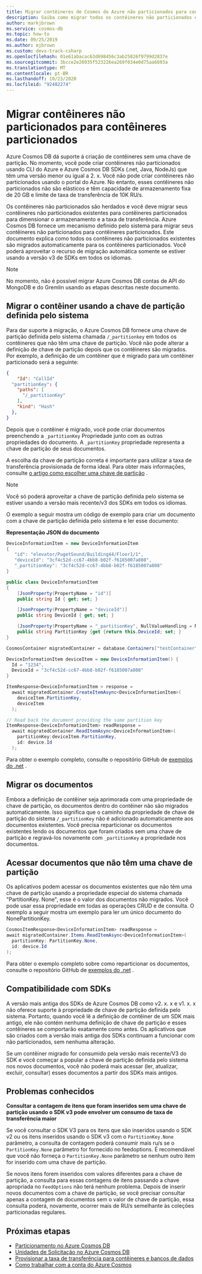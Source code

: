 ```yaml
---
title: Migrar contêineres de Cosmos do Azure não particionados para contêineres particionados
description: Saiba como migrar todos os contêineres não particionados existentes para contêineres particionados.
author: markjbrown
ms.service: cosmos-db
ms.topic: how-to
ms.date: 09/25/2019
ms.author: mjbrown
ms.custom: devx-track-csharp
ms.openlocfilehash: 01e61abacac63d698456c3ab25826f9799d2837e
ms.sourcegitcommit: 3bcce2e26935f523226ea269f034e0d75aa6693a
ms.translationtype: MT
ms.contentlocale: pt-BR
ms.lasthandoff: 10/23/2020
ms.locfileid: "92482274"
---
```

# <a name="migrate-non-partitioned-containers-to-partitioned-containers"></a>Migrar contêineres não particionados para contêineres particionados

Azure Cosmos DB dá suporte à criação de contêineres sem uma chave de partição. No momento, você pode criar contêineres não particionados usando CLI do Azure e Azure Cosmos DB SDKs (.net, Java, NodeJs) que têm uma versão menor ou igual a 2. x. Você não pode criar contêineres não particionados usando o portal do Azure. No entanto, esses contêineres não particionados não são elásticos e têm capacidade de armazenamento fixa de 20 GB e limite de taxa de transferência de 10K RU/s.

Os contêineres não particionados são herdados e você deve migrar seus contêineres não particionados existentes para contêineres particionados para dimensionar o armazenamento e a taxa de transferência. Azure Cosmos DB fornece um mecanismo definido pelo sistema para migrar seus contêineres não particionados para contêineres particionados. Este documento explica como todos os contêineres não particionados existentes são migrados automaticamente para os contêineres particionados. Você poderá aproveitar o recurso de migração automática somente se estiver usando a versão v3 de SDKs em todos os idiomas.

> [!NOTE]
> No momento, não é possível migrar Azure Cosmos DB contas de API do MongoDB e do Gremlin usando as etapas descritas neste documento.

## <a name="migrate-container-using-the-system-defined-partition-key"></a>Migrar o contêiner usando a chave de partição definida pelo sistema

Para dar suporte à migração, o Azure Cosmos DB fornece uma chave de partição definida pelo sistema chamada `/_partitionkey` em todos os contêineres que não têm uma chave de partição. Você não pode alterar a definição de chave de partição depois que os contêineres são migrados. Por exemplo, a definição de um contêiner que é migrado para um contêiner particionado será a seguinte:

```json
{
    "Id": "CollId" 
  "partitionKey": {
    "paths": [
      "/_partitionKey"
    ],
    "kind": "Hash"
  },
}
```

Depois que o contêiner é migrado, você pode criar documentos preenchendo a `_partitionKey` Propriedade junto com as outras propriedades do documento. A `_partitionKey` propriedade representa a chave de partição de seus documentos.

A escolha da chave de partição correta é importante para utilizar a taxa de transferência provisionada de forma ideal. Para obter mais informações, consulte [o artigo como escolher uma chave de partição](partitioning-overview.md) .

> [!NOTE]
> Você só poderá aproveitar a chave de partição definida pelo sistema se estiver usando a versão mais recente/v3 dos SDKs em todos os idiomas.

O exemplo a seguir mostra um código de exemplo para criar um documento com a chave de partição definida pelo sistema e ler esse documento:

**Representação JSON do documento**

```csharp
DeviceInformationItem = new DeviceInformationItem
{
   "id": "elevator/PugetSound/Building44/Floor1/1",
   "deviceId": "3cf4c52d-cc67-4bb8-b02f-f6185007a808",
   "_partitionKey": "3cf4c52d-cc67-4bb8-b02f-f6185007a808"
} 

public class DeviceInformationItem
{
    [JsonProperty(PropertyName = "id")]
    public string Id { get; set; }

    [JsonProperty(PropertyName = "deviceId")]
    public string DeviceId { get; set; }

    [JsonProperty(PropertyName = "_partitionKey", NullValueHandling = NullValueHandling.Ignore)]
    public string PartitionKey {get {return this.DeviceId; set; }
}

CosmosContainer migratedContainer = database.Containers["testContainer"];

DeviceInformationItem deviceItem = new DeviceInformationItem() {
  Id = "1234",
  DeviceId = "3cf4c52d-cc67-4bb8-b02f-f6185007a808"
}

ItemResponse<DeviceInformationItem > response = 
  await migratedContainer.CreateItemAsync<DeviceInformationItem>(
    deviceItem.PartitionKey, 
    deviceItem
  );

// Read back the document providing the same partition key
ItemResponse<DeviceInformationItem> readResponse = 
  await migratedContainer.ReadItemAsync<DeviceInformationItem>( 
    partitionKey:deviceItem.PartitionKey, 
    id: device.Id
  );

```

Para obter o exemplo completo, consulte o repositório GitHub de [exemplos do .net][1] .
                      
## <a name="migrate-the-documents"></a>Migrar os documentos

Embora a definição de contêiner seja aprimorada com uma propriedade de chave de partição, os documentos dentro do contêiner não são migrados automaticamente. Isso significa que o caminho da propriedade de chave de partição do sistema `/_partitionKey` não é adicionado automaticamente aos documentos existentes. Você precisa reparticionar os documentos existentes lendo os documentos que foram criados sem uma chave de partição e regravá-los novamente com `_partitionKey` a propriedade nos documentos.

## <a name="access-documents-that-dont-have-a-partition-key"></a>Acessar documentos que não têm uma chave de partição

Os aplicativos podem acessar os documentos existentes que não têm uma chave de partição usando a propriedade especial do sistema chamada "PartitionKey. None", esse é o valor dos documentos não migrados. Você pode usar essa propriedade em todas as operações CRUD e de consulta. O exemplo a seguir mostra um exemplo para ler um único documento do NonePartitionKey. 

```csharp
CosmosItemResponse<DeviceInformationItem> readResponse = 
await migratedContainer.Items.ReadItemAsync<DeviceInformationItem>( 
  partitionKey: PartitionKey.None, 
  id: device.Id
); 

```

Para obter o exemplo completo sobre como reparticionar os documentos, consulte o repositório GitHub de [exemplos do .net][1] . 

## <a name="compatibility-with-sdks"></a>Compatibilidade com SDKs

A versão mais antiga dos SDKs de Azure Cosmos DB como v2. x. x e v1. x. x não oferece suporte à propriedade de chave de partição definida pelo sistema. Portanto, quando você lê a definição de contêiner de um SDK mais antigo, ele não contém nenhuma definição de chave de partição e esses contêineres se comportarão exatamente como antes. Os aplicativos que são criados com a versão mais antiga dos SDKs continuam a funcionar com não particionados, sem nenhuma alteração. 

Se um contêiner migrado for consumido pela versão mais recente/V3 do SDK e você começar a popular a chave de partição definida pelo sistema nos novos documentos, você não poderá mais acessar (ler, atualizar, excluir, consultar) esses documentos a partir dos SDKs mais antigos.

## <a name="known-issues"></a>Problemas conhecidos

**Consultar a contagem de itens que foram inseridos sem uma chave de partição usando o SDK v3 pode envolver um consumo de taxa de transferência maior**

Se você consultar o SDK V3 para os itens que são inseridos usando o SDK v2 ou os itens inseridos usando o SDK v3 com o `PartitionKey.None` parâmetro, a consulta de contagem poderá consumir mais ru/s se o `PartitionKey.None` parâmetro for fornecido no feedoptions. É recomendável que você não forneça o `PartitionKey.None` parâmetro se nenhum outro item for inserido com uma chave de partição.

Se novos itens forem inseridos com valores diferentes para a chave de partição, a consulta para essas contagens de itens passando a chave apropriada no `FeedOptions` não terá nenhum problema. Depois de inserir novos documentos com a chave de partição, se você precisar consultar apenas a contagem de documentos sem o valor de chave de partição, essa consulta poderá, novamente, ocorrer mais de RU/s semelhante às coleções particionadas regulares.

## <a name="next-steps"></a>Próximas etapas

* [Particionamento no Azure Cosmos DB](partitioning-overview.md)
* [Unidades de Solicitação no Azure Cosmos DB](request-units.md)
* [Provisionar a taxa de transferência para contêineres e bancos de dados](set-throughput.md)
* [Como trabalhar com a conta do Azure Cosmos](./account-databases-containers-items.md)

[1]: https://github.com/Azure/azure-cosmos-dotnet-v3/tree/master/Microsoft.Azure.Cosmos.Samples/Usage/NonPartitionContainerMigration